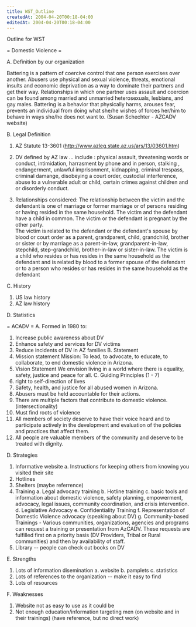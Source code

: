 ```yaml
---
title: WST_Outline
createdAt: 2004-04-20T00:18-04:00
editedAt: 2004-04-20T00:18-04:00
---
```


Outline for WST

= Domestic Violence =

A. Definition by our organization

Battering is a pattern of coercive control that one person exercises over another. Abusers use physical and sexual violence, threats, emotional insults and economic deprivation as a way to dominate their partners and get their way. Relationships in which one partner uses assault and coercion can be found among married and unmarried heterosexuals, lesbians, and gay males. Battering is a behavior that physically harms, arouses fear, prevents an individual from doing what she/he wishes of forces her/him to behave in ways she/he does not want to. (Susan Schechter - AZCADV website)


B. Legal Definition
   1. AZ Statute 13-3601 (http://www.azleg.state.az.us/ars/13/03601.htm)
   2. DV defined by AZ law ... include : physical assault, threatening words or conduct, intimidation, harrasment by phone and in person, stalking , endangerment, unlawful imprisonment, kidnapping, criminal trespass, criminal damange, disobeying a court order, custodial interference, abuse to a vulnerable adult or child, certain crimes against children and or disorderly conduct.

   3. Relationships considered:
The relationship between the victim and the defendant is one of marriage or former marriage or of persons residing or having resided in the same household. 
 The victim and the defendant have a child in common. 
 The victim or the defendant is pregnant by the other party.  
 The victim is related to the defendant or the defendant's spouse by blood or court order as a parent, grandparent, child, grandchild, brother or sister or by marriage as a parent-in-law, grandparent-in-law, stepchild, step-grandchild, brother-in-law or sister-in-law. 
 The victim is a child who resides or has resides in the same household as the defendant and is related by blood to a former spouse of the defendant or to a person who resides or has resides in the same household as the defendant

C. History
  1. US law history
  2. AZ law history

D. Statistics

= ACADV =
A. Formed in 1980 to:
  1. Increase public awareness about DV
  2. Enhance safety and services for DV victims
  3. Reduce incidents of DV in AZ families
B. Statement
  1. Mission statement
    Mission:
    To lead,
    to advocate,
    to educate,
    to collaborate,
    to end domestic violence in Arizona.
  2. Vision Statement
    We envision living in a world where there is equality, safety, justice and
peace for all.
C. Guiding Principles (1 - 7)
  1. right to self-direction of lives
  2. Safety, health, and justice for all abused women in Arizona.
  3. Abusers must be held accountable for their actions.
  4. There are multiple factors that contribute to domestic violence. (intersectionality)
  5. Must find roots of violence
  6. All members of society deserve to have their voice heard and to participate actively in the development and evaluation of the policies and practices that affect them.
  7. All people are valuable members of the community and deserve to be treated with dignity.

D. Strategies
  1. Informative website
    a. Instructions for keeping others from knowing you visited their site
  2. Hotlines
  3. Shelters (maybe referrence)
  4. Training
    a. Legal advocacy training
    b. Hotline training
    c. basic tools and information about domestic violence, safety planning, empowerment, advocacy, legal issues, community coordination, and crisis intervention.
    d. Legislative Advocacy
    e. Confidentiality Training
    f. Representation of Domestic Violence advocacy (speaking about DV)
    g. Community-based Trainings - Various communities, organizations, agencies and programs can request a training or presentation from AzCADV. These requests are fulfilled first on a priority basis (DV Providers, Tribal or Rural communities) and then by availability of staff. 
  5. Library -- people can check out books on DV

E. Strengths
  1. Lots of information disemination
     a. website
     b. pamplets
     c. statistics
  2. Lots of references to the organization -- make it easy to find
  3. Lots of resources

F. Weaknesses
  1. Website not as easy to use as it could be
  2. Not enough education/information targeting men (on website and in their trainings) (have reference, but no direct work)

